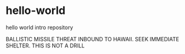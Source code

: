 # hello-world

hello world intro repository

BALLISTIC MISSILE THREAT INBOUND TO HAWAII. SEEK IMMEDIATE SHELTER. THIS IS NOT A DRILL
